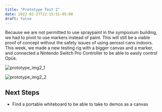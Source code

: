 ```yaml
---
title: "Prototype Test 2"
date: 2022-02-27T22:15:51-05:00
draft: false
---
```


Because we are not permitted to use spraypaint in the symposium building, we had to pivot to use markers instead of paint. This will still be a viable proof of concept without the safety issues of using aerosol cans indoors. 
This week, we made a new testing rig with a bigger canvas and a marker, and connected a Nintendo Switch Pro Controller to be able to easily control Opüs. 

![prototype_img2_1](/blog/images/prototypes/prototype_test_2_1.png)

![prototype_img2_2](/blog/images/prototypes/prototype_test_2_2.png)

Next Steps
-----
* Find a portable whiteboard to be able to take to demos as a canvas
